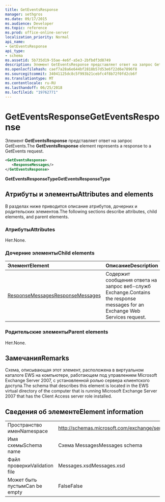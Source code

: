 ```yaml
---
title: GetEventsResponse
manager: sethgros
ms.date: 09/17/2015
ms.audience: Developer
ms.topic: reference
ms.prod: office-online-server
localization_priority: Normal
api_name:
- GetEventsResponse
api_type:
- schema
ms.assetid: 5b735d19-55ae-4e6f-a5e3-2bfbdf3d8749
description: Элемент GetEventsResponse представляет ответ на запрос GetEvents.
ms.openlocfilehash: caef7a28a6e644bf2818b57d53e6f22d6e7896f8
ms.sourcegitcommit: 34041125dc8c5f993b21cebfc4f8b72f0fd2cb6f
ms.translationtype: MT
ms.contentlocale: ru-RU
ms.lasthandoff: 06/25/2018
ms.locfileid: "19762771"
---
```

# <a name="geteventsresponse"></a><span data-ttu-id="8a20c-103">GetEventsResponse</span><span class="sxs-lookup"><span data-stu-id="8a20c-103">GetEventsResponse</span></span>

<span data-ttu-id="8a20c-104">Элемент **GetEventsResponse** представляет ответ на запрос GetEvents.</span><span class="sxs-lookup"><span data-stu-id="8a20c-104">The **GetEventsResponse** element represents a response to a GetEvents request.</span></span> 
  
```xml
<GetEventsResponse>
   <ResponseMessages/>
</GetEventsResponse>
```

 <span data-ttu-id="8a20c-105">**GetEventsResponseType**</span><span class="sxs-lookup"><span data-stu-id="8a20c-105">**GetEventsResponseType**</span></span>
## <a name="attributes-and-elements"></a><span data-ttu-id="8a20c-106">Атрибуты и элементы</span><span class="sxs-lookup"><span data-stu-id="8a20c-106">Attributes and elements</span></span>

<span data-ttu-id="8a20c-107">В разделах ниже приводится описание атрибутов, дочерних и родительских элементов.</span><span class="sxs-lookup"><span data-stu-id="8a20c-107">The following sections describe attributes, child elements, and parent elements.</span></span>
  
### <a name="attributes"></a><span data-ttu-id="8a20c-108">Атрибуты</span><span class="sxs-lookup"><span data-stu-id="8a20c-108">Attributes</span></span>

<span data-ttu-id="8a20c-109">Нет.</span><span class="sxs-lookup"><span data-stu-id="8a20c-109">None.</span></span>
  
### <a name="child-elements"></a><span data-ttu-id="8a20c-110">Дочерние элементы</span><span class="sxs-lookup"><span data-stu-id="8a20c-110">Child elements</span></span>

|<span data-ttu-id="8a20c-111">**Элемент**</span><span class="sxs-lookup"><span data-stu-id="8a20c-111">**Element**</span></span>|<span data-ttu-id="8a20c-112">**Описание**</span><span class="sxs-lookup"><span data-stu-id="8a20c-112">**Description**</span></span>|
|:-----|:-----|
|[<span data-ttu-id="8a20c-113">ResponseMessages</span><span class="sxs-lookup"><span data-stu-id="8a20c-113">ResponseMessages</span></span>](responsemessages.md) <br/> |<span data-ttu-id="8a20c-114">Содержит сообщения ответа на запрос веб-служб Exchange.</span><span class="sxs-lookup"><span data-stu-id="8a20c-114">Contains the response messages for an Exchange Web Services request.</span></span>  <br/> |
   
### <a name="parent-elements"></a><span data-ttu-id="8a20c-115">Родительские элементы</span><span class="sxs-lookup"><span data-stu-id="8a20c-115">Parent elements</span></span>

<span data-ttu-id="8a20c-116">Нет.</span><span class="sxs-lookup"><span data-stu-id="8a20c-116">None.</span></span>
  
## <a name="remarks"></a><span data-ttu-id="8a20c-117">Замечания</span><span class="sxs-lookup"><span data-stu-id="8a20c-117">Remarks</span></span>

<span data-ttu-id="8a20c-118">Схема, описывающая этот элемент, расположена в виртуальном каталоге EWS на компьютере, работающем под управлением Microsoft Exchange Server 2007, с установленной ролью сервера клиентского доступа.</span><span class="sxs-lookup"><span data-stu-id="8a20c-118">The schema that describes this element is located in the EWS virtual directory of the computer that is running Microsoft Exchange Server 2007 that has the Client Access server role installed.</span></span>
  
## <a name="element-information"></a><span data-ttu-id="8a20c-119">Сведения об элементе</span><span class="sxs-lookup"><span data-stu-id="8a20c-119">Element information</span></span>

|||
|:-----|:-----|
|<span data-ttu-id="8a20c-120">Пространство имен</span><span class="sxs-lookup"><span data-stu-id="8a20c-120">Namespace</span></span>  <br/> |http://schemas.microsoft.com/exchange/services/2006/messages  <br/> |
|<span data-ttu-id="8a20c-121">Имя схемы</span><span class="sxs-lookup"><span data-stu-id="8a20c-121">Schema name</span></span>  <br/> |<span data-ttu-id="8a20c-122">Схема Messages</span><span class="sxs-lookup"><span data-stu-id="8a20c-122">Messages schema</span></span>  <br/> |
|<span data-ttu-id="8a20c-123">Файл проверки</span><span class="sxs-lookup"><span data-stu-id="8a20c-123">Validation file</span></span>  <br/> |<span data-ttu-id="8a20c-124">Messages.xsd</span><span class="sxs-lookup"><span data-stu-id="8a20c-124">Messages.xsd</span></span>  <br/> |
|<span data-ttu-id="8a20c-125">Может быть пустым</span><span class="sxs-lookup"><span data-stu-id="8a20c-125">Can be empty</span></span>  <br/> |<span data-ttu-id="8a20c-126">False</span><span class="sxs-lookup"><span data-stu-id="8a20c-126">False</span></span>  <br/> |
   

